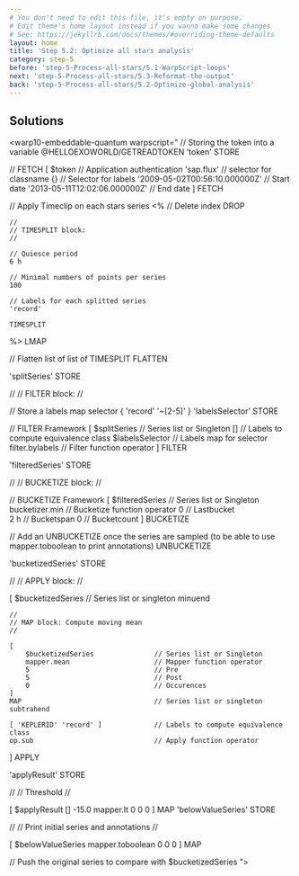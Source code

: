 ```yaml
---
# You don't need to edit this file, it's empty on purpose.
# Edit theme's home layout instead if you wanna make some changes
# See: https://jekyllrb.com/docs/themes/#overriding-theme-defaults
layout: home
title: 'Step 5.2: Optimize all stars analysis'
category: step-5
before: 'step-5-Process-all-stars/5.1-WarpScript-loops'
next: 'step-5-Process-all-stars/5.3-Reformat-the-output'
back: 'step-5-Process-all-stars/5.2-Optimize-global-analysis'
---
```


## Solutions

<warp10-embeddable-quantum warpscript="
// Storing the token into a variable
@HELLOEXOWORLD/GETREADTOKEN 'token' STORE 

// FETCH
[ 
    $token                              // Application authentication
    'sap.flux'                          // selector for classname
    {}                                  // Selector for labels
    '2009-05-02T00:56:10.000000Z'       // Start date
    '2013-05-11T12:02:06.000000Z'       // End date
] 
FETCH

// Apply Timeclip on each stars series
<%
    // Delete index
    DROP
    
    //
    // TIMESPLIT block:
    //

    // Quiesce period
    6 h

    // Minimal numbers of points per series 
    100

    // Labels for each splitted series
    'record'

    TIMESPLIT
%>
LMAP

// Flatten list of list of TIMESPLIT
FLATTEN

'splitSeries' STORE

//
// FILTER block:
//

// Store a labels map selector
{ 'record' '~[2-5]' } 'labelsSelector' STORE

// FILTER Framework
[
    $splitSeries                    // Series list or Singleton
    []                              // Labels to compute equivalence class
    $labelsSelector                 // Labels map for selector
    filter.bylabels                 // Filter function operator 
]
FILTER

'filteredSeries' STORE

//
// BUCKETIZE block:
//

// BUCKETIZE Framework
[
    $filteredSeries                     // Series list or Singleton
    bucketizer.min                      // Bucketize function operator
    0                                   // Lastbucket 				
    2 h                                 // Bucketspan
    0                                   // Bucketcount
]
BUCKETIZE

// Add an UNBUCKETIZE once the series are sampled (to be able to use mapper.toboolean to print annotations)
UNBUCKETIZE

'bucketizedSeries' STORE

//
// APPLY block:
//

[
    $bucketizedSeries                    // Series list or singleton minuend

    //
    // MAP block: Compute moving mean 
    //

    [
        $bucketizedSeries               // Series list or Singleton
        mapper.mean                     // Mapper function operator
        5                               // Pre
        5                               // Post
        0                               // Occurences
    ]
    MAP                                 // Series list or singleton subtrahend

    [ 'KEPLERID' 'record' ]             // Labels to compute equivalence class
    op.sub                              // Apply function operator
]
APPLY

'applyResult' STORE

// 
// Threshold
//

[ $applyResult [] -15.0 mapper.lt 0 0 0 ] MAP 
'belowValueSeries' STORE

// 
// Print initial series and annotations
//

[ $belowValueSeries mapper.toboolean 0 0 0 ] MAP

// Push the original series to compare with
$bucketizedSeries
">
</warp10-embeddable-quantum>